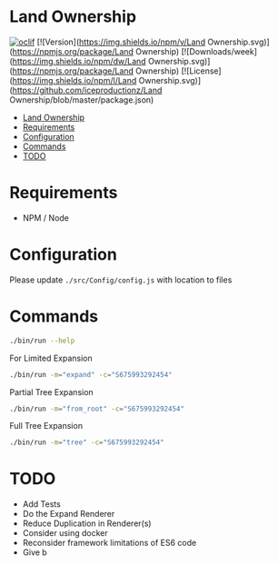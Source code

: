 Land Ownership
==============



[![oclif](https://img.shields.io/badge/cli-oclif-brightgreen.svg)](https://oclif.io)
[![Version](https://img.shields.io/npm/v/Land Ownership.svg)](https://npmjs.org/package/Land Ownership)
[![Downloads/week](https://img.shields.io/npm/dw/Land Ownership.svg)](https://npmjs.org/package/Land Ownership)
[![License](https://img.shields.io/npm/l/Land Ownership.svg)](https://github.com/iceproductionz/Land Ownership/blob/master/package.json)

<!-- toc -->
- [Land Ownership](#land-ownership)
- [Requirements](#requirements)
- [Configuration](#configuration)
- [Commands](#commands)
- [TODO](#todo)
<!-- tocstop -->

# Requirements
 - NPM / Node

# Configuration

Please update `./src/Config/config.js` with location to files

<!-- usagestop -->
# Commands
<!-- commands -->
``` bash
./bin/run --help
```

For Limited Expansion
``` bash
./bin/run -m="expand" -c="S675993292454"
```

Partial Tree Expansion 
``` bash
./bin/run -m="from_root" -c="S675993292454"
```

Full Tree Expansion 
``` bash
./bin/run -m="tree" -c="S675993292454"
```
<!-- commandsstop -->

# TODO

- Add Tests
- Do the Expand Renderer
- Reduce Duplication in Renderer(s)
- Consider using docker
- Reconsider framework limitations of ES6 code
- Give b
